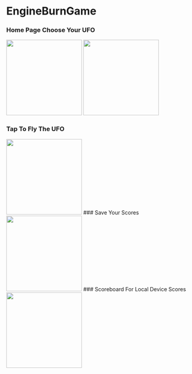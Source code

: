 # EngineBurnGame

### Home Page			Choose Your UFO
<img src="https://i.imgur.com/v9K5TxN.png" height="200"> <img src="https://i.imgur.com/Z9Ns2Iv.png" height="200"> 
### Tap To Fly The UFO
<img src="https://i.imgur.com/B7NQKAQ.png" height="200"> 
### Save Your Scores
<img src="https://i.imgur.com/qKheWd1.png" height="200"> 
### Scoreboard For Local Device Scores
<img src="https://i.imgur.com/c3aSrO0.png" height="200">
